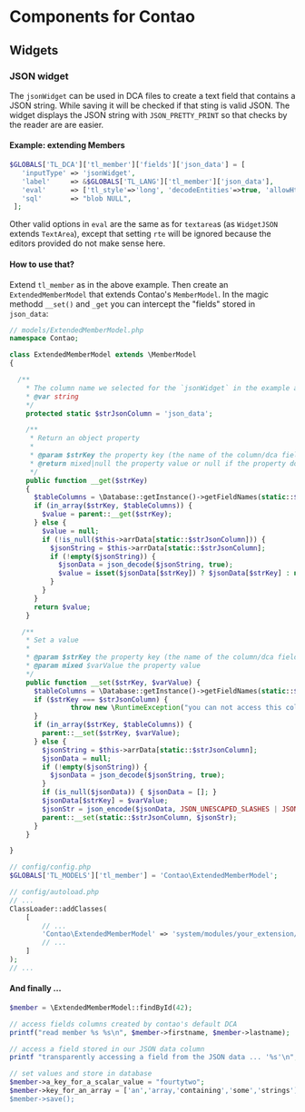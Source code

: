 # Components for Contao


## Widgets


### JSON widget

The `jsonWidget` can be used in DCA files to create a text field that contains a JSON string.
While saving it will be checked if that sting is valid JSON. 
The widget displays the JSON string with `JSON_PRETTY_PRINT` so that checks by the reader are are easier.
  

#### Example: extending Members

```php
$GLOBALS['TL_DCA']['tl_member']['fields']['json_data'] = [
   'inputType' => 'jsonWidget',
   'label'     => &$GLOBALS['TL_LANG']['tl_member']['json_data'],
   'eval'      => ['tl_style'=>'long', 'decodeEntities'=>true, 'allowHtml'=>true ], 
   'sql'       => "blob NULL",
 ];
 ```
Other valid options in `eval` are the same as for `textarea`s (as `WidgetJSON` extends `TextArea`), 
except that setting `rte` will be ignored because the editors provided do not make sense here. 


#### How to use that?

Extend `tl_member` as in the above example. Then create an `ExtendedMemberModel` that 
extends Contao's `MemberModel`. In the magic methodd `__set()` and `_get` you can intercept
the "fields" stored in `json_data`:

```php
// models/ExtendedMemberModel.php
namespace Contao;

class ExtendedMemberModel extends \MemberModel
{

  /**
    * The column name we selected for the `jsonWidget` in the example above
    * @var string
    */
    protected static $strJsonColumn = 'json_data';

    /**
     * Return an object property
     * 
     * @param $strKey the property key (the name of the column/dca field)
     * @return mixed|null the property value or null if the property does not exist/is not set
     */
    public function __get($strKey) 
    {  
      $tableColumns = \Database::getInstance()->getFieldNames(static::$strTable);
      if (in_array($strKey, $tableColumns)) {
        $value = parent::__get($strKey);
      } else {
        $value = null;
        if (!is_null($this->arrData[static::$strJsonColumn])) {
          $jsonString = $this->arrData[static::$strJsonColumn];
          if (!empty($jsonString)) {
            $jsonData = json_decode($jsonString, true);
            $value = isset($jsonData[$strKey]) ? $jsonData[$strKey] : null;
          }
        }
      }
      return $value;
    }

   /**
    * Set a value
    *
    * @param $strKey the property key (the name of the column/dca field)
    * @param mixed $varValue the property value  
    */
    public function __set($strKey, $varValue) {
      $tableColumns = \Database::getInstance()->getFieldNames(static::$strTable);
      if ($strKey === $strJsonColumn) {
               throw new \RuntimeException("you can not access this column directly");
      }
      if (in_array($strKey, $tableColumns)) {
        parent::__set($strKey, $varValue);
      } else {
        $jsonString = $this->arrData[static::$strJsonColumn];
        $jsonData = null;
        if (!empty($jsonString)) {
          $jsonData = json_decode($jsonString, true);
        }
        if (is_null($jsonData)) { $jsonData = []; }
        $jsonData[$strKey] = $varValue;
        $jsonStr = json_encode($jsonData, JSON_UNESCAPED_SLASHES | JSON_UNESCAPED_UNICODE);
        parent::__set(static::$strJsonColumn, $jsonStr);
      }
    }

}
```

```php
// config/config.php
$GLOBALS['TL_MODELS']['tl_member'] = 'Contao\ExtendedMemberModel';
```

```php
// config/autoload.php
// ...
ClassLoader::addClasses(
    [
        // ...
        'Contao\ExtendedMemberModel' => 'system/modules/your_extension/models/ExtendedMemberModel.php',
        // ...
    ]
);
// ...
```

#### And finally ...

```php
$member = \ExtendedMemberModel::findById(42);

// access fields columns created by contao's default DCA
printf("read member %s %s\n", $member->firstname, $member->lastname);

// access a field stored in our JSON data column
printf "transparently accessing a field from the JSON data ... '%s'\n", $member->whatever);

// set values and store in database
$member->a_key_for_a_scalar_value = "fourtytwo";
$member->key_for_an_array = ['an','array,'containing','some','strings'];
$member->save();
```